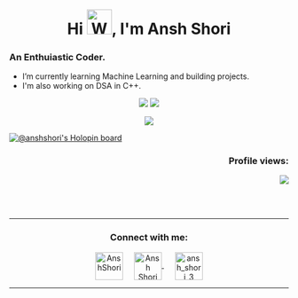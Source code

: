 <h1 align="center">Hi <img src="https://raw.githubusercontent.com/nixin72/nixin72/master/wave.gif" 
         alt="Waving hand animated gif"
         height="45"
         width="45" />, I'm Ansh Shori</h1>
<h5 align="center">

### An Enthuiastic Coder.
-  I’m currently learning Machine Learning and building projects.
-  I'm also working on DSA in C++.

</h5>
  
<p align="center">
  <img  src="https://github-readme-streak-stats.herokuapp.com/?user=anshshori2002&theme=nord">
   <img  src="https://github-readme-streak-stats.herokuapp.com/?user=anshshori2002&%22%20alt=%22anshshori2002%22&theme=dark">
</p>

<p align="center">
  <img  src="https://readme-stats.clckblog.space/api?username=anshshori2002&show_icons=true&theme=radical"/>
</p>


[![@anshshori's Holopin board](https://holopin.me/anshshori)](https://holopin.io/@anshshori)
<h3 align="right">Profile views:</h3>
<p align="right">
  <img src="https://profile-counter.glitch.me/%7Banshshori2002%7D/count.svg"/>
  
</p>

<br><br> <hr> <h3 align="center">Connect with me:</h3> <p align="center"> <a href="https://twitter.com/AnshShori" target="blank">
  <img align="center" src="https://img.icons8.com/cute-clipart/64/000000/twitter.png" alt="AnshShori" height="50" width="50" /></a>
  &nbsp;&nbsp;&nbsp; <a href="https://www.linkedin.com/in/anshshori/" target="blank"><img align="center" src="https://img.icons8.com/cute-clipart/64/000000/linkedin.png" alt="Ansh Shori" height="50" width="50" />
  </a>&nbsp;&nbsp;&nbsp;&nbsp; <a href="https://instagram.com/ansh_shori_3" target="blank"><img align="center" src="https://img.icons8.com/cute-clipart/64/000000/instagram-new.png" alt="ansh_shori_3" height="50" width="50" /></a> </p> <hr>
<!--
Here are some ideas to get you started

- 🔭 I’m currently working on ...
- 🌱 I’m currently learning ...
- 👯 I’m looking to collaborate on ...
- 🤔 I’m looking for help with ...
- 💬 Ask me about ...
- 📫 How to reach me: ...
- 😄 Pronouns: ...
- ⚡ Fun fact: ...
-->


